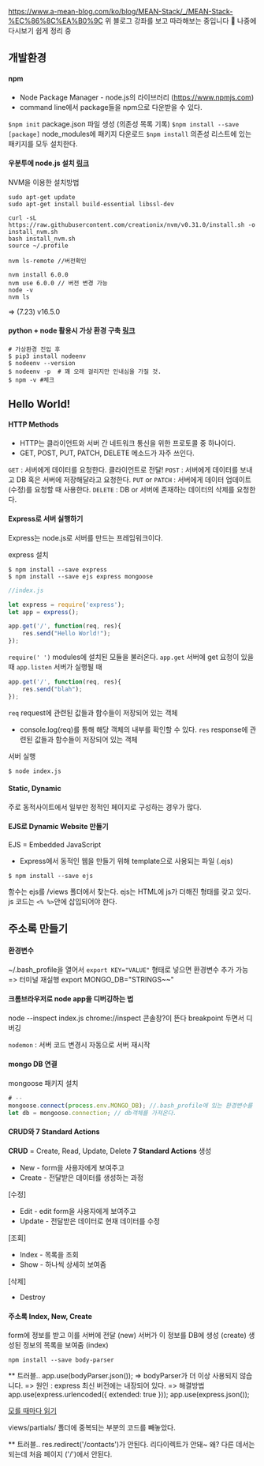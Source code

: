 https://www.a-mean-blog.com/ko/blog/MEAN-Stack/_/MEAN-Stack-%EC%86%8C%EA%B0%9C
위 블로그 강좌를 보고 따라해보는 중입니다 🌸
나중에 다시보기 쉽게 정리 중

## 개발환경
#### npm
- Node Package Manager - node.js의 라이브러리 (https://www.npmjs.com)
- command line에서 package들을 npm으로 다운받을 수 있다.

`$npm init` package.json 파일 생성 (의존성 목록 기록)
`$npm install --save [package]` node_modules에 패키지 다운로드
`$npm install` 의존성 리스트에 있는 패키지를 모두 설치한다.

#### 우분투에 node.js 설치 [링크](https://itstory.tk/entry/Ubuntu-1604-nodejs-%EC%99%80-npm-%EC%84%A4%EC%B9%98)
NVM을 이용한 설치방법
```shell
sudo apt-get update
sudo apt-get install build-essential libssl-dev

curl -sL https://raw.githubusercontent.com/creationix/nvm/v0.31.0/install.sh -o install_nvm.sh 
bash install_nvm.sh 
source ~/.profile

nvm ls-remote //버전확인

nvm install 6.0.0
nvm use 6.0.0 // 버전 변경 가능
node -v
nvm ls
```
=> (7.23) v16.5.0

#### python + node 활용시 가상 환경 구축 [링크](https://niceman.tistory.com/201)
```shell
# 가상환경 진입 후
$ pip3 install nodeenv
$ nodeenv --version
$ nodeenv -p  # 꽤 오래 걸리지만 인내심을 가질 것.
$ npm -v #체크
```

## Hello World!
#### HTTP Methods
- HTTP는 클라이언트와 서버 간 네트워크 통신을 위한 프로토콜 중 하나이다.
- GET, POST, PUT, PATCH, DELETE 메소드가 자주 쓰인다.

`GET` : 서버에게 데이터를 요청한다. 클라이언트로 전달!
`POST` : 서버에게 데이터를 보내고 DB 혹은 서버에 저장해달라고 요청한다.
`PUT` or `PATCH` : 서버에게 데이터 업데이트(수정)를 요청할 때 사용한다.
`DELETE` : DB or 서버에 존재하는 데이터의 삭제를 요청한다.

#### Express로 서버 실행하기
Express는 node.js로 서버를 만드는 프레임워크이다.

express 설치
```shell
$ npm install --save express
$ npm install --save ejs express mongoose
```

```javascript
//index.js

let express = require('express'); 
let app = express();

app.get('/', function(req, res){
    res.send("Hello World!");
});

```

`require(' ')` modules에 설치된 모듈을 불러온다.
`app.get` 서버에 get 요청이 있을 때
`app.listen` 서버가 실행될 때 

```javascript
app.get('/', function(req, res){
    res.send("blah");
});
```

`req` request에 관련된 값들과 함수들이 저장되어 있는 객체
- console.log(req)를 통해 해당 객체의 내부를 확인할 수 있다.
`res` response에 관련된 값들과 함수들이 저장되어 있는 객체

서버 실행
```
$ node index.js
```

#### Static, Dynamic
주로 동적사이트에서 일부만 정적인 페이지로 구성하는 경우가 많다.

#### EJS로 Dynamic Website 만들기
EJS = Embedded JavaScript
- Express에서 동적인 웹을 만들기 위해 template으로 사용되는 파일 (.ejs)

`$ npm install --save ejs`

함수는 ejs를 /views 폴더에서 찾는다.
ejs는 HTML에 js가 더해진 형태를 갖고 있다. js 코드는 `<% %>`안에 삽입되어야 한다.

## 주소록 만들기
#### 환경변수
~/.bash_profile을 열어서
`export KEY="VALUE"` 형태로 넣으면 환경변수 추가 가능 => 터미널 재실행
export MONGO_DB="STRINGS~~"

#### 크롬브라우저로 node app을 디버깅하는 법
node --inspect index.js
chrome://inspect
콘솔창?이 뜬다 breakpoint 두면서 디버깅

`nodemon` : 서버 코드 변경시 자동으로 서버 재시작

#### mongo DB 연결
mongoose 패키지 설치

```javascript
# --
mongoose.connect(process.env.MONGO_DB); //.bash_profile에 있는 환경변수를 불러올 수 있다.
let db = mongoose.connection; // db객체를 가져온다.
```

#### CRUD와 7 Standard Actions
**CRUD** = Create, Read, Update, Delete
**7 Standard Actions**
생성
- New - form을 사용자에게 보여주고
- Create - 전달받은 데이터를 생성하는 과정

[수정]
- Edit - edit form을 사용자에게 보여주고
- Update - 전달받은 데이터로 현재 데이터를 수정

[조회]
- Index - 목록을 조회
- Show - 하나씩 상세히 보여줌

[삭제]
- Destroy

#### 주소록 Index, New, Create
form에 정보를 받고 이를 서버에 전달 (new)
서버가 이 정보를 DB에 생성 (create)
생성된 정보의 목록을 보여줌 (index)

`npm install --save body-parser`

** 트러블..
app.use(bodyParser.json()); => bodyParser가 더 이상 사용되지 않습니다.
=> 원인 : express 최신 버전에는 내장되어 있다.
=> 해결방법
app.use(express.urlencoded({ extended: true }));
app.use(express.json());

[모를 때마다 읽기](https://www.a-mean-blog.com/ko/blog/Node-JS-%EC%B2%AB%EA%B1%B8%EC%9D%8C/%EC%A3%BC%EC%86%8C%EB%A1%9D-%EB%A7%8C%EB%93%A4%EA%B8%B0/%EC%A3%BC%EC%86%8C%EB%A1%9D-Index-New-Create)

views/partials/ 폴더에 중복되는 부분의 코드를 빼놓았다.

** 트러블..
res.redirect('/contacts')가 안된다. 리다이렉트가 안돼~
왜? 다른 데서는 되는데 처음 페이지 ('/')에서 안된다.